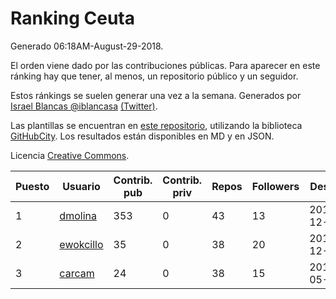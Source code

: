 # Ranking Ceuta

Generado 06:18AM-August-29-2018.

El orden viene dado por las contribuciones públicas. Para aparecer en este ránking hay que tener, al menos, un repositorio público y un seguidor.

Estos ránkings se suelen generar una vez a la semana. Generados por [Israel Blancas @iblancasa](https://github.com/iblancasa/) [(Twitter)](https://twitter.com/iblancasa).

Las plantillas se encuentran en [este repositorio](https://github.com/iblancasa/GH-Spanish-Ranking), utilizando la biblioteca [GitHubCity](https://github.com/iblancasa/GitHubCity). Los resultados están disponibles en MD y en JSON.

Licencia [Creative Commons](https://creativecommons.org/licenses/by/4.0/).

| Puesto   |  Usuario  | Contrib. pub | Contrib. priv |Repos| Followers | Desde |  Avatar  |
|----------|-----------|--------------|---------------|-----|-----------|-------|----------|
|1|[dmolina](https://github.com/dmolina)|353|0|43|13|2010-12-17|![dmolina]()|
|2|[ewokcillo](https://github.com/ewokcillo)|35|0|38|20|2011-12-27|![ewokcillo]()|
|3|[carcam](https://github.com/carcam)|24|0|38|15|2012-05-01|![carcam]()|
